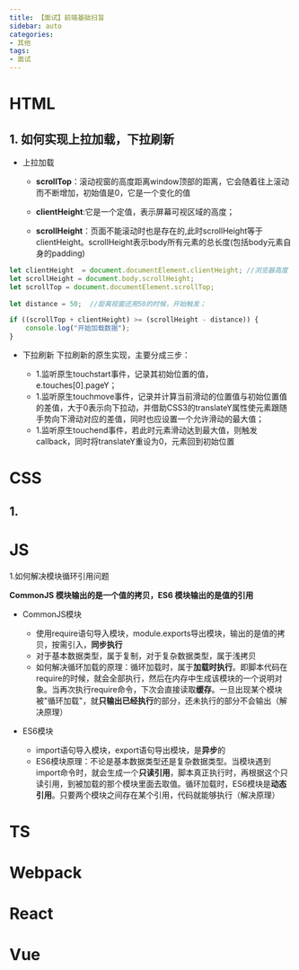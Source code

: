 ```yaml
---
title: 【面试】前端基础扫盲
sidebar: auto
categories:
- 其他 
tags:
- 面试
---
```


# HTML
## 1. 如何实现上拉加载，下拉刷新
+ 上拉加载
  + **scrollTop**：滚动视窗的高度距离window顶部的距离，它会随着往上滚动而不断增加，初始值是0，它是一个变化的值

  + **clientHeight**:它是一个定值，表示屏幕可视区域的高度；

  + **scrollHeight**：页面不能滚动时也是存在的,此时scrollHeight等于clientHeight。scrollHeight表示body所有元素的总长度(包括body元素自身的padding)

```js
let clientHeight  = document.documentElement.clientHeight; //浏览器高度
let scrollHeight = document.body.scrollHeight;
let scrollTop = document.documentElement.scrollTop;
 
let distance = 50;  //距离视窗还用50的时候，开始触发；

if ((scrollTop + clientHeight) >= (scrollHeight - distance)) {
    console.log("开始加载数据");
}
```

+ 下拉刷新
  下拉刷新的原生实现，主要分成三步：

  + 1.监听原生touchstart事件，记录其初始位置的值，e.touches[0].pageY；
  + 1.监听原生touchmove事件，记录并计算当前滑动的位置值与初始位置值的差值，大于0表示向下拉动，并借助CSS3的translateY属性使元素跟随手势向下滑动对应的差值，同时也应设置一个允许滑动的最大值；
  + 1.监听原生touchend事件，若此时元素滑动达到最大值，则触发callback，同时将translateY重设为0，元素回到初始位置

# CSS

## 1.

# JS
1.如何解决模块循环引用问题

**CommonJS 模块输出的是一个值的拷贝，ES6 模块输出的是值的引用**

+ CommonJS模块
  + 使用require语句导入模块，module.exports导出模块，输出的是值的拷贝，按需引入，**同步执行**
  + 对于基本数据类型，属于复制，对于复杂数据类型，属于浅拷贝
  + 如何解决循环加载的原理：循环加载时，属于**加载时执行**。即脚本代码在require的时候，就会全部执行，然后在内存中生成该模块的一个说明对象。当再次执行require命令，下次会直接读取**缓存**。一旦出现某个模块被"循环加载"，就**只输出已经执行**的部分，还未执行的部分不会输出（解决原理）

+ ES6模块
  + import语句导入模块，export语句导出模块，是**异步**的
  + ES6模块原理：不论是基本数据类型还是复杂数据类型。当模块遇到import命令时，就会生成一个**只读引用**，脚本真正执行时，再根据这个只读引用，到被加载的那个模块里面去取值。循环加载时，ES6模块是**动态引用**。只要两个模块之间存在某个引用，代码就能够执行（解决原理）

# TS

# Webpack

# React

# Vue
